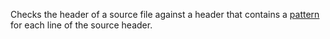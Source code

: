 <div>

Checks the header of a source file against a header that contains a
[pattern](https://docs.oracle.com/en/java/javase/11/docs/api/java.base/java/util/regex/Pattern.html)
for each line of the source header.

</div>
